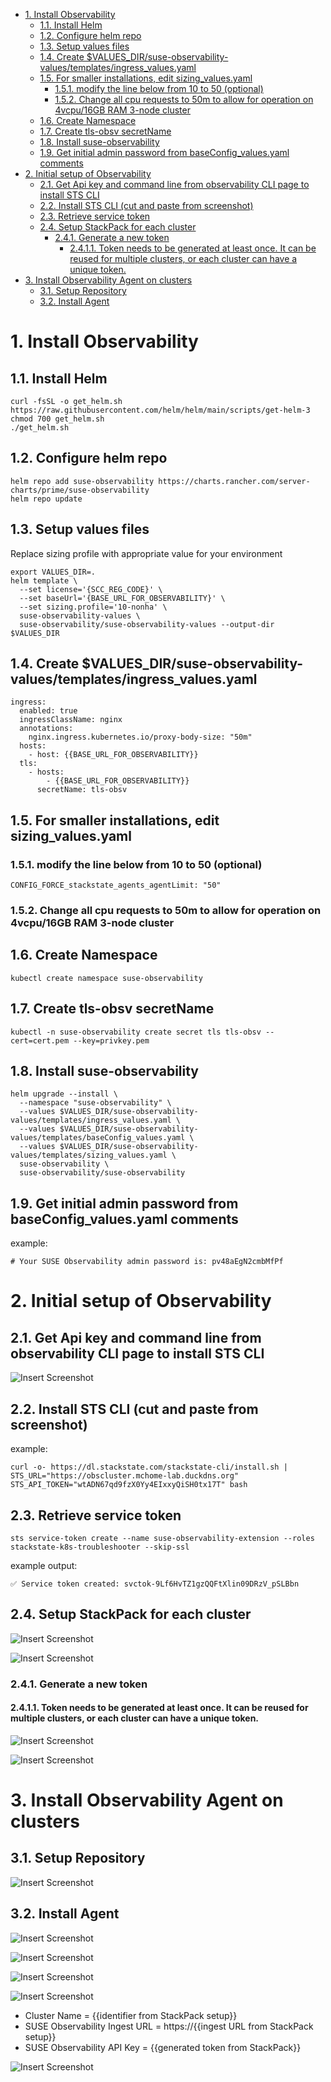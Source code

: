- [1. Install Observability](#1-install-observability)
  - [1.1. Install Helm](#11-install-helm)
  - [1.2. Configure helm repo](#12-configure-helm-repo)
  - [1.3. Setup values files](#13-setup-values-files)
  - [1.4. Create $VALUES\_DIR/suse-observability-values/templates/ingress\_values.yaml](#14-create-values_dirsuse-observability-valuestemplatesingress_valuesyaml)
  - [1.5. For smaller installations, edit sizing\_values.yaml](#15-for-smaller-installations-edit-sizing_valuesyaml)
    - [1.5.1. modify the line below from 10 to 50 (optional)](#151-modify-the-line-below-from-10-to-50-optional)
    - [1.5.2. Change all cpu requests to 50m to allow for operation on 4vcpu/16GB RAM 3-node cluster](#152-change-all-cpu-requests-to-50m-to-allow-for-operation-on-4vcpu16gb-ram-3-node-cluster)
  - [1.6. Create Namespace](#16-create-namespace)
  - [1.7. Create tls-obsv secretName](#17-create-tls-obsv-secretname)
  - [1.8. Install suse-observability](#18-install-suse-observability)
  - [1.9. Get initial admin password from baseConfig\_values.yaml comments](#19-get-initial-admin-password-from-baseconfig_valuesyaml-comments)
- [2. Initial setup of Observability](#2-initial-setup-of-observability)
  - [2.1. Get Api key and command line from observability CLI page to install STS CLI](#21-get-api-key-and-command-line-from-observability-cli-page-to-install-sts-cli)
  - [2.2. Install STS CLI (cut and paste from screenshot)](#22-install-sts-cli-cut-and-paste-from-screenshot)
  - [2.3. Retrieve service token](#23-retrieve-service-token)
  - [2.4. Setup StackPack for each cluster](#24-setup-stackpack-for-each-cluster)
    - [2.4.1. Generate a new token](#241-generate-a-new-token)
      - [2.4.1.1. Token needs to be generated at least once.  It can be reused for multiple clusters, or each cluster can have a unique token.](#2411-token-needs-to-be-generated-at-least-once--it-can-be-reused-for-multiple-clusters-or-each-cluster-can-have-a-unique-token)
- [3. Install Observability Agent on clusters](#3-install-observability-agent-on-clusters)
  - [3.1. Setup Repository](#31-setup-repository)
  - [3.2. Install Agent](#32-install-agent)

# 1. Install Observability
##  1.1. Install Helm
```
curl -fsSL -o get_helm.sh https://raw.githubusercontent.com/helm/helm/main/scripts/get-helm-3
chmod 700 get_helm.sh
./get_helm.sh
```
## 1.2. Configure helm repo

```
helm repo add suse-observability https://charts.rancher.com/server-charts/prime/suse-observability
helm repo update
```

## 1.3. Setup values files 
Replace sizing profile with appropriate value for your environment

```
export VALUES_DIR=.
helm template \
  --set license='{SCC_REG_CODE}' \
  --set baseUrl='{BASE_URL_FOR_OBSERVABILITY}' \
  --set sizing.profile='10-nonha' \
  suse-observability-values \
  suse-observability/suse-observability-values --output-dir $VALUES_DIR
```

## 1.4. Create $VALUES_DIR/suse-observability-values/templates/ingress_values.yaml

```
ingress:
  enabled: true
  ingressClassName: nginx
  annotations:
    nginx.ingress.kubernetes.io/proxy-body-size: "50m"
  hosts:
    - host: {{BASE_URL_FOR_OBSERVABILITY}}
  tls:
    - hosts:
        - {{BASE_URL_FOR_OBSERVABILITY}}
      secretName: tls-obsv
```


## 1.5. For smaller installations, edit sizing_values.yaml  

### 1.5.1. modify the line below from 10 to 50 (optional)

```
CONFIG_FORCE_stackstate_agents_agentLimit: "50"
```

### 1.5.2. Change all cpu requests to 50m to allow for operation on 4vcpu/16GB RAM 3-node cluster 


## 1.6. Create Namespace

```
kubectl create namespace suse-observability
```

## 1.7. Create tls-obsv secretName

```
kubectl -n suse-observability create secret tls tls-obsv --cert=cert.pem --key=privkey.pem
```

## 1.8. Install suse-observability

```
helm upgrade --install \
  --namespace "suse-observability" \
  --values $VALUES_DIR/suse-observability-values/templates/ingress_values.yaml \
  --values $VALUES_DIR/suse-observability-values/templates/baseConfig_values.yaml \
  --values $VALUES_DIR/suse-observability-values/templates/sizing_values.yaml \
  suse-observability \
  suse-observability/suse-observability
```

## 1.9. Get initial admin password from baseConfig_values.yaml comments

example:
```
# Your SUSE Observability admin password is: pv48aEgN2cmbMfPf
```


# 2. Initial setup of Observability

## 2.1. Get Api key and command line from observability CLI page to install STS CLI

![Insert Screenshot](./images/media/sts_cli.png)

## 2.2. Install STS CLI (cut and paste from screenshot)

example:

```
curl -o- https://dl.stackstate.com/stackstate-cli/install.sh | STS_URL="https://obscluster.mchome-lab.duckdns.org" STS_API_TOKEN="wtADN67qd9fzX0Yy4EIxxyQiSH0tx17T" bash
```

## 2.3. Retrieve service token

```
sts service-token create --name suse-observability-extension --roles stackstate-k8s-troubleshooter --skip-ssl
```

example output:

```
✅ Service token created: svctok-9Lf6HvTZ1gzQQFtXlin09DRzV_pSLBbn
```

## 2.4. Setup StackPack for each cluster

![Insert Screenshot](./images/media/stackpack1.png)

![Insert Screenshot](./images/media/stackpack2.png)

### 2.4.1. Generate a new token 
#### 2.4.1.1. Token needs to be generated at least once.  It can be reused for multiple clusters, or each cluster can have a unique token.

![Insert Screenshot](./images/media/stackpack3.png)

![Insert Screenshot](./images/media/stackpack4.png)


# 3. Install Observability Agent on clusters

## 3.1. Setup Repository

![Insert Screenshot](./images/media/add_observability_repo.png)

## 3.2. Install Agent

![Insert Screenshot](./images/media/apps_charts_filter_observability.png)

![Insert Screenshot](./images/media/apps_charts_install_observability.png)

![Insert Screenshot](./images/media/apps_charts_install_step1_observability.png)

![Insert Screenshot](./images/media/apps_charts_install_step2_observability.png)

* Cluster Name = {{identifier from StackPack setup}}
* SUSE Observability Ingest URL = https://{{ingest URL from StackPack setup}}
* SUSE Observability API Key = {{generated token from StackPack}}

![Insert Screenshot](./images/media/apps_charts_install_step3_observability.png)